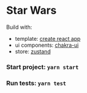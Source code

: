 # Star Wars

Build with:

-   template: [create react app](https://pages.github.com/)
-   ui components: [chakra-ui](https://chakra-ui.com/)
-   store: [zustand](https://github.com/pmndrs/zustand)

### Start project: `yarn start`

### Run tests: `yarn test`

